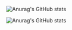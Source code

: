 
![Anurag's GitHub stats](https://github-readme-stats.vercel.app/api?username=RamonRossaDePaula&hide=contribs,prs&theme=chartreuse-dark)

![Anurag's GitHub stats](https://github-readme-stats.vercel.app/api?username=RamonRossaDePaula&hide=contribs,prs&title_color=ffffff&bg_color=DEG,041C0E,006400,7F9D00,FFD700,B3B774,6495ED,B3B774,FFD700,7F9D00,006400,063312)
